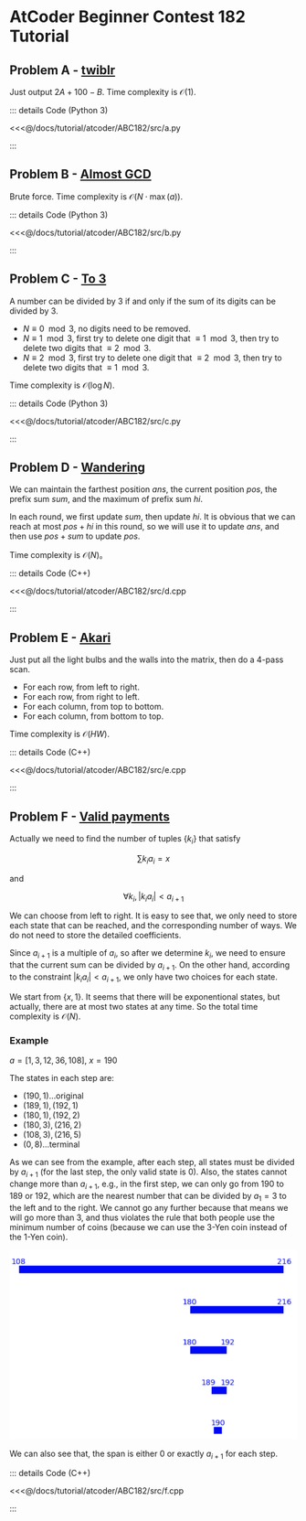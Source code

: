 # AtCoder Beginner Contest 182 Tutorial

## Problem A - [twiblr](https://atcoder.jp/contests/abc182/tasks/abc182_a)

Just output $2A+100-B$. Time complexity is $\mathcal{O}(1)$.

::: details Code (Python 3)

<<<@/docs/tutorial/atcoder/ABC182/src/a.py

:::

## Problem B - [Almost GCD](https://atcoder.jp/contests/abc182/tasks/abc182_b)

Brute force. Time complexity is $\mathcal{O}(N\cdot\max(a))$.

::: details Code (Python 3)

<<<@/docs/tutorial/atcoder/ABC182/src/b.py

:::

## Problem C - [To 3](https://atcoder.jp/contests/abc182/tasks/abc182_c)

A number can be divided by $3$ if and only if the sum of its digits can be divided by $3$.

- $N\equiv0\mod 3$, no digits need to be removed.
- $N\equiv1\mod 3$, first try to delete one digit that $\equiv1\mod3$, then try to delete two digits that $\equiv2\mod3$.
- $N\equiv2\mod 3$, first try to delete one digit that $\equiv2\mod3$, then try to delete two digits that $\equiv1\mod3$.

Time complexity is $\mathcal{O}(\log N)$.

::: details Code (Python 3)

<<<@/docs/tutorial/atcoder/ABC182/src/c.py

:::

## Problem D - [Wandering](https://atcoder.jp/contests/abc182/tasks/abc182_d)

We can maintain the farthest position $ans$, the current position $pos$, the prefix sum $sum$, and the maximum of prefix sum $hi$.

In each round, we first update $sum$, then update $hi$. It is obvious that we can reach at most $pos+hi$ in this round, so we will use it to update $ans$, and then use $pos+sum$ to update $pos$.

Time complexity is $\mathcal{O}(N)$。

::: details Code (C++)

<<<@/docs/tutorial/atcoder/ABC182/src/d.cpp

:::

## Problem E - [Akari](https://atcoder.jp/contests/abc182/tasks/abc182_e)

Just put all the light bulbs and the walls into the matrix, then do a $4$-pass scan.

- For each row, from left to right.
- For each row, from right to left.
- For each column, from top to bottom.
- For each column, from bottom to top.

Time complexity is $\mathcal{O}(HW)$.

::: details Code (C++)

<<<@/docs/tutorial/atcoder/ABC182/src/e.cpp

:::

## Problem F - [Valid payments](https://atcoder.jp/contests/abc182/tasks/abc182_f)

Actually we need to find the number of tuples $\{k_i\}$ that satisfy

$$
\sum k_ia_i=x
$$

and

$$
\forall k_i, |k_ia_i| < a_{i+1}
$$

We can choose from left to right. It is easy to see that, we only need to store each state that can be reached, and the corresponding number of ways. We do not need to store the detailed coefficients.

Since $a_{i+1}$ is a multiple of $a_i$, so after we determine $k_i$, we need to ensure that the current sum can be divided by $a_{i+1}$. On the other hand, according to the constraint $|k_ia_i| < a_{i+1}$, we only have two choices for each state.

We start from $\{x,1\}$. It seems that there will be exponentional states, but actually, there are at most two states at any time. So the total time complexity is $\mathcal{O}(N)$.

### Example

$a=[1,3,12,36,108],\ x=190$

The states in each step are:

- $(190,1)\dots\text{original}$
- $(189,1),(192,1)$ 
- $(180,1),(192,2)$ 
- $(180,3),(216,2)$
- $(108,3),(216,5)$
- $(0,8)\dots\text{terminal}$

As we can see from the example, after each step, all states must be divided by $a_{i+1}$ (for the last step, the only valid state is $0$). Also, the states cannot change more than $a_{i+1}$, e.g., in the first step, we can only go from $190$ to $189$ or $192$, which are the nearest number that can be divided by $a_1=3$ to the left and to the right. We cannot go any further because that means we will go more than $3$, and thus violates the rule that both people use the minimum number of coins (because we can use the $3$-Yen coin instead of the $1$-Yen coin).

![Illustration](./F.png)

We can also see that, the span is either $0$ or exactly $a_{i+1}$ for each step.

::: details Code (C++)

<<<@/docs/tutorial/atcoder/ABC182/src/f.cpp

:::

<Utterances />
